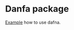 # Danfa package

[Example](https://colab.research.google.com/drive/1JRkKK-3yBIT7gCNQMs1inFMF0euY29qf#scrollTo=0-L83ZHeMrEI) how to use dafna.
